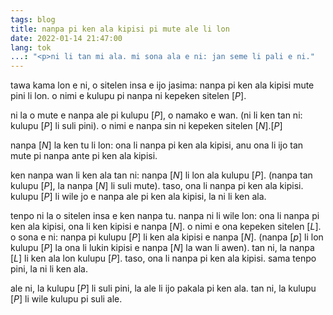 ```yaml
---
tags: blog
title: nanpa pi ken ala kipisi pi mute ale li lon
date: 2022-01-14 21:47:00
lang: tok
...: "<p>ni li tan mi ala. mi sona ala e ni: jan seme li pali e ni."
---
```


tawa kama lon e ni, o sitelen insa e ijo jasima: nanpa pi ken ala kipisi mute
pini li lon. o nimi e kulupu pi nanpa ni kepeken sitelen [<var>P</var>].

ni la o mute e nanpa ale pi kulupu [<var>P</var>], o namako e wan. (ni li ken tan
ni: kulupu [<var>P</var>] li suli pini). o nimi e nanpa sin ni kepeken sitelen
[<var>N</var>].[<var>P</var>]

nanpa [<var>N</var>] la ken tu li lon: ona li nanpa pi ken ala kipisi, anu ona li
ijo tan mute pi nanpa ante pi ken ala kipisi.

ken nanpa wan li ken ala tan ni: nanpa [<var>N</var>] li lon ala kulupu
[<var>P</var>]. (nanpa tan kulupu [<var>P</var>], la nanpa [<var>N</var>] li suli
mute). taso, ona li nanpa pi ken ala kipisi. kulupu [<var>P</var>] li wile jo e
nanpa ale pi ken ala kipisi, la ni li ken ala.

tenpo ni la o sitelen insa e ken nanpa tu. nanpa ni li wile lon: ona li nanpa
pi ken ala kipisi, ona li ken kipisi e nanpa [<var>N</var>]. o nimi e ona kepeken
sitelen [<var>L</var>]. o sona e ni: nanpa pi kulupu [<var>P</var>] li ken ala
kipisi e nanpa [<var>N</var>]. (nanpa [<var>p</var>] li lon kulupu [<var>P</var>] la
ona li lukin kipisi e nanpa [<var>N</var>] la wan li awen). tan ni, la nanpa
[<var>L</var>] li ken ala lon kulupu [<var>P</var>]. taso, ona li nanpa pi ken ala
kipisi. sama tenpo pini, la ni li ken ala.

ale ni, la kulupu [<var>P</var>] li suli pini, la ale li ijo pakala pi ken ala.
tan ni, la kulupu [<var>P</var>] li wile kulupu pi suli ale.
